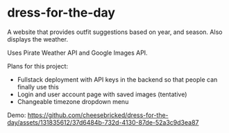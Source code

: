 # dress-for-the-day
A website that provides outfit suggestions based on year, and season. Also displays the weather.

Uses Pirate Weather API and Google Images API.

Plans for this project:
- Fullstack deployment with API keys in the backend so that people can finally use this
- Login and user account page with saved images (tentative)
- Changeable timezone dropdown menu

Demo:
https://github.com/cheesebricked/dress-for-the-day/assets/131835612/37d6484b-732d-4130-87de-52a3c9d3ea87

